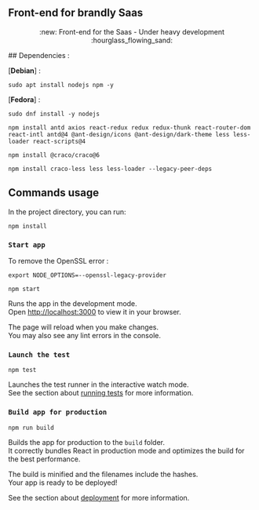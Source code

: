 ## Front-end for brandly Saas


<p align="center">
:new: Front-end for the Saas - Under heavy development :hourglass_flowing_sand:
</p>

\## Dependencies :

\[**Debian**\] :

```plaintext
sudo apt install nodejs npm -y
```

\[**Fedora**\] :

```plaintext
sudo dnf install -y nodejs
```

```plaintext
npm install antd axios react-redux redux redux-thunk react-router-dom react-intl antd@4 @ant-design/icons @ant-design/dark-theme less less-loader react-scripts@4
```

```plaintext
npm install @craco/craco@6
```

```plaintext
npm install craco-less less less-loader --legacy-peer-deps
```

## Commands usage

In the project directory, you can run:

```plaintext
npm install
```

### `Start app`

To remove the OpenSSL error :

```plaintext
export NODE_OPTIONS=--openssl-legacy-provider
```

```plaintext
npm start
```

Runs the app in the development mode.  
Open [http://localhost:3000](http://localhost:3000) to view it in your browser.

The page will reload when you make changes.  
You may also see any lint errors in the console.

### `Launch the test`

```plaintext
npm test
```

Launches the test runner in the interactive watch mode.  
See the section about [running tests](https://facebook.github.io/create-react-app/docs/running-tests) for more information.

### `Build app for production`

```plaintext
npm run build
```

Builds the app for production to the `build` folder.  
It correctly bundles React in production mode and optimizes the build for the best performance.

The build is minified and the filenames include the hashes.  
Your app is ready to be deployed!

See the section about [deployment](https://facebook.github.io/create-react-app/docs/deployment) for more information.